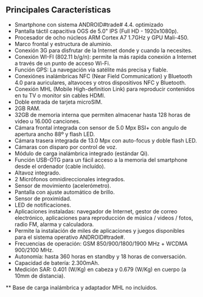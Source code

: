 ## Principales Características

* Smartphone con sistema ANDROID#trade# 4.4. optimizado
* Pantalla táctil capacitiva OGS de 5.0" IPS (Full HD - 1920x1080p).
* Procesador de ocho núcleos ARM Cortex A7 1.7GHz y GPU Mali-450.
* Marco frontal y estructura de aluminio.
* Conexión 3G para disfrutar de la Internet donde y cuando la necesites.
* Conexión WI-FI (802.11 b/g/n): permite la más rapida conexión a Internet a través de un punto de acceso Wi-Fi.
* Función GPS: La navegación via satélite más precisa y fiable.
* Conexiónes inalámbricas NFC (Near Field Communication) y Bluetooth 4.0 para auriculares, altavoces y otros dispositivos NFC y Bluetooth.
* Conexión MHL (Mobile High-definition Link) para reproducir contenidos en tu TV o monitor sin cables HDMI.
* Doble entrada de tarjeta microSIM.
* 2GB RAM.
* 32GB de memoria interna que permiten almacenar hasta 128 horas de video u 16.000 canciones.
* Cámara frontal integrada con sensor de 5.0 Mpx BSI+ con angulo de apertura ancho 88º y flash LED.
* Cámara trasera integrada de 13.0 Mpx con auto-focus y doble flash LED.
* Cámaras con disparo por control de voz.
* Módulo de carga inalámbrica integrado (estándar Qi).
* Función USB-OTG para un fácil acceso a la memoria del smartphone desde el ordenador (cable incluído).
* Altavoz integrado.
* 2 Micrófonos omnidireccionales integrados.
* Sensor de movimiento (acelerómetro).
* Pantalla con ajuste automático de brillo.
* Sensor de proximidad.
* LED de notificaciones.
* Aplicaciones instaladas: navegador de Internet, gestor de correo electrónico, aplicaciones para reproducción de música / videos / fotos, radio FM, alarma y calculadora.
* Permite la instalación de miles de aplicaciones y juegos disponibles para el sistema operativo ANDROID#trade#.
* Frecuencias de operación: GSM 850/900/1800/1900 MHz + WCDMA 900/2100 MHz.
* Autonomía: hasta 360 horas en standby y 18 horas de conversación.
* Capacidad de batería: 2.300mAh.
* Medición SAR: 0.401 (W/Kg) en cabeza y 0.679 (W/Kg) en cuerpo (a 10mm de distancia).

** Base de carga inalámbrica y adaptador MHL no incluidos.
